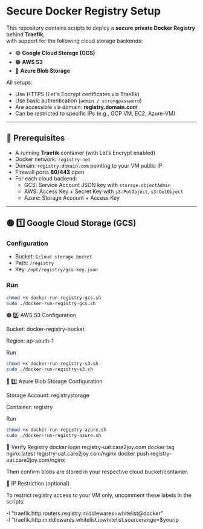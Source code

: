 # Secure Docker Registry Setup

This repository contains scripts to deploy a **secure private Docker Registry** behind **Traefik**,  
with support for the following cloud storage backends:

- 🟢 **Google Cloud Storage (GCS)**
- 🟠 **AWS S3**
- 🔵 **Azure Blob Storage**

All setups:
- Use HTTPS (Let's Encrypt certificates via Traefik)
- Use basic authentication (`admin / strongpassword`)
- Are accessible via domain: **registry.domain.com**
- Can be restricted to specific IPs (e.g., GCP VM, EC2, Azure-VM)

---

## 🧩 Prerequisites

- A running **Traefik** container (with Let’s Encrypt enabled)
- Docker network: `registry-net`
- Domain: `registry.domain.com` pointing to your VM public IP
- Firewall ports **80/443** open
- For each cloud backend:
  - GCS: Service Account JSON key with `storage.objectAdmin`
  - AWS: Access Key + Secret Key with `s3:PutObject`, `s3:GetObject`
  - Azure: Storage Account + Access Key

---

## 🟢 1️⃣ Google Cloud Storage (GCS)

### Configuration
- Bucket: `Gcloud storage bucket`
- Path: `/registry`
- Key: `/opt/registry/gcs-key.json`


### Run
```bash
chmod +x docker-run-registry-gcs.sh
sudo ./docker-run-registry-gcs.sh
```

🟠 2️⃣ AWS S3
Configuration

Bucket: docker-registry-bucket

Region: ap-south-1

Run
```bash
chmod +x docker-run-registry-s3.sh
sudo ./docker-run-registry-s3.sh
```

🔵 3️⃣ Azure Blob Storage
Configuration

Storage Account: registrystorage

Container: registry

Run
```bash
chmod +x docker-run-registry-azure.sh
sudo ./docker-run-registry-azure.sh
```

🧪 Verify Registry
docker login registry-uat.care2joy.com
docker tag nginx:latest registry-uat.care2joy.com/nginx
docker push registry-uat.care2joy.com/nginx


Then confirm blobs are stored in your respective cloud bucket/container.

🔐 IP Restriction (optional)

To restrict registry access to your VM only,
uncomment these labels in the scripts:

-l "traefik.http.routers.registry.middlewares=whitelist@docker" \
-l "traefik.http.middlewares.whitelist.ipwhitelist.sourcerange=$yourip